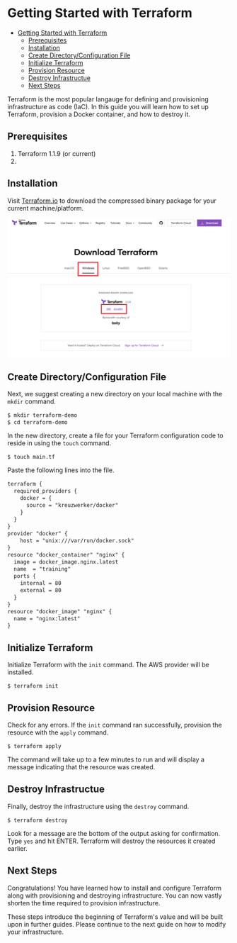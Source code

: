 # Getting Started with Terraform
- [Getting Started with Terraform](#getting-started-with-terraform)
  - [Prerequisites](#prerequisites)
  - [Installation](#installation)
  - [Create Directory/Configuration File](#create-directoryconfiguration-file)
  - [Initialize Terraform](#initialize-terraform)
  - [Provision Resource](#provision-resource)
  - [Destroy Infrastructue](#destroy-infrastructue)
  - [Next Steps](#next-steps)

Terraform is the most popular langauge for defining and provisioning infrastructure as code (IaC). In this guide you will learn how to set up Terraform, provision a Docker container, and how to destroy it.

## Prerequisites
1. Terraform 1.1.9 (or current)
2. 

## Installation
Visit [Terraform.io](https://www.terraform.io/downloads.html) to download the compressed binary package for your current machine/platform.

![This is an image](../ResourcesFolder/screenshot2.png)

## Create Directory/Configuration File
Next, we suggest creating a new directory on your local machine with the `mkdir` command.

```shell
$ mkdir terraform-demo
$ cd terraform-demo
```

In the new directory, create a file for your Terraform configuration code to reside in using the `touch` command.

```shell
$ touch main.tf
```

Paste the following lines into the file.

```hcl
terraform {
  required_providers {
    docker = {
      source = "kreuzwerker/docker"
    }
  }
}
provider "docker" {
    host = "unix:///var/run/docker.sock"
}
resource "docker_container" "nginx" {
  image = docker_image.nginx.latest
  name  = "training"
  ports {
    internal = 80
    external = 80
  }
}
resource "docker_image" "nginx" {
  name = "nginx:latest"
}
```

## Initialize Terraform
Initialize Terraform with the `init` command. The AWS provider will be installed. 

```shell
$ terraform init
```

## Provision Resource
Check for any errors. If the `init` command ran successfully, provision the resource with the `apply` command.

```shell
$ terraform apply
```

The command will take up to a few minutes to run and will display a message indicating that the resource was created.

## Destroy Infrastructue
Finally, destroy the infrastructure using the `destroy` command.

```shell
$ terraform destroy
```

Look for a message are the bottom of the output asking for confirmation. Type `yes` and hit ENTER. Terraform will destroy the resources it created earlier.

## Next Steps
Congratulations! You have learned how to install and configure Terraform along with provisioning and destroying infrastructure. You can now vastly shorten the time required to provision infrastructure.

 These steps introduce the beginning of Terraform's value and will be built upon in further guides. Please continue to the next guide on how to modify your infrastructure.
